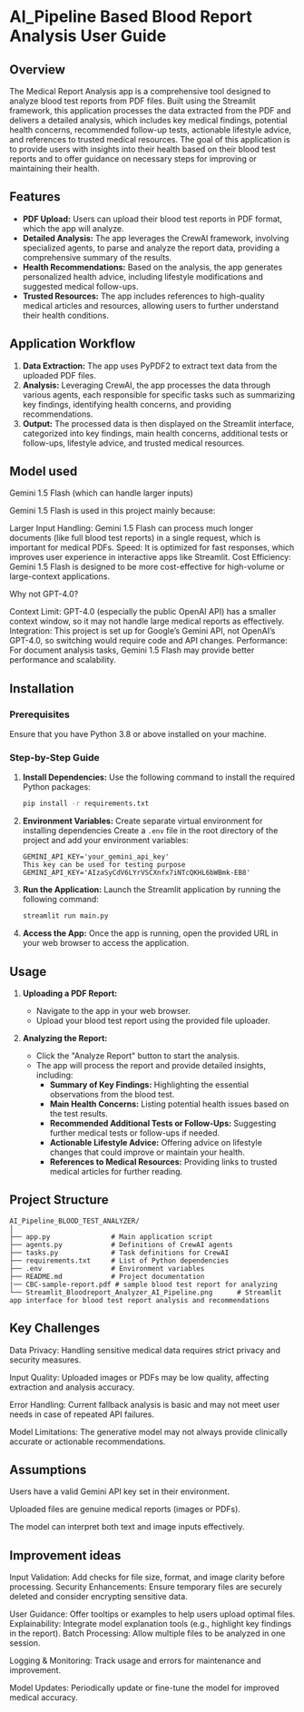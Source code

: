 #  AI_Pipeline Based Blood Report Analysis User Guide 

## Overview

The Medical Report Analysis app is a comprehensive tool designed to analyze blood test reports from PDF files. Built using the Streamlit framework, this application processes the data extracted from the PDF and delivers a detailed analysis, which includes key medical findings, potential health concerns, recommended follow-up tests, actionable lifestyle advice, and references to trusted medical resources. The goal of this application is to provide users with insights into their health based on their blood test reports and to offer guidance on necessary steps for improving or maintaining their health.

## Features

- **PDF Upload:** Users can upload their blood test reports in PDF format, which the app will analyze.
- **Detailed Analysis:** The app leverages the CrewAI framework, involving specialized agents, to parse and analyze the report data, providing a comprehensive summary of the results.
- **Health Recommendations:** Based on the analysis, the app generates personalized health advice, including lifestyle modifications and suggested medical follow-ups.
- **Trusted Resources:** The app includes references to high-quality medical articles and resources, allowing users to further understand their health conditions.

## Application Workflow

1. **Data Extraction:** The app uses PyPDF2 to extract text data from the uploaded PDF files.
2. **Analysis:** Leveraging CrewAI, the app processes the data through various agents, each responsible for specific tasks such as summarizing key findings, identifying health concerns, and providing recommendations.
3. **Output:** The processed data is then displayed on the Streamlit interface, categorized into key findings, main health concerns, additional tests or follow-ups, lifestyle advice, and trusted medical resources.
## Model used 
Gemini 1.5 Flash (which can handle larger inputs)

Gemini 1.5 Flash is used in this project mainly because:

Larger Input Handling: Gemini 1.5 Flash can process much longer documents (like full blood test reports) in a single request, which is important for medical PDFs.
Speed: It is optimized for fast responses, which improves user experience in interactive apps like Streamlit.
Cost Efficiency: Gemini 1.5 Flash is designed to be more cost-effective for high-volume or large-context applications.

Why not GPT-4.0?

Context Limit: GPT-4.0 (especially the public OpenAI API) has a smaller context window, so it may not handle large medical reports as effectively.
Integration: This project is set up for Google’s Gemini API, not OpenAI’s GPT-4.0, so switching would require code and API changes.
Performance: For document analysis tasks, Gemini 1.5 Flash may provide better performance and scalability.
## Installation

### Prerequisites

Ensure that you have Python 3.8 or above installed on your machine.

### Step-by-Step Guide

   
1. **Install Dependencies:**
   Use the following command to install the required Python packages:
   ```bash
   pip install -r requirements.txt
   ```

2. **Environment Variables:**
   Create separate virtual environment for installing dependencies
   Create a `.env` file in the root directory of the project and add your environment variables:
   ```plaintext
   GEMINI_API_KEY='your_gemini_api_key' 
   This key can be used for testing purpose GEMINI_API_KEY='AIzaSyCdV6LYrVSCXnfx7iNTcQKHL6bWBmk-EB8'
   ```

3. **Run the Application:**
   Launch the Streamlit application by running the following command:
   ```bash
   streamlit run main.py
   ```

4. **Access the App:**
   Once the app is running, open the provided URL in your web browser to access the application.

## Usage

1. **Uploading a PDF Report:**
   - Navigate to the app in your web browser.
   - Upload your blood test report using the provided file uploader.
   
2. **Analyzing the Report:**
   - Click the "Analyze Report" button to start the analysis.
   - The app will process the report and provide detailed insights, including:
     - **Summary of Key Findings:** Highlighting the essential observations from the blood test.
     - **Main Health Concerns:** Listing potential health issues based on the test results.
     - **Recommended Additional Tests or Follow-Ups:** Suggesting further medical tests or follow-ups if needed.
     - **Actionable Lifestyle Advice:** Offering advice on lifestyle changes that could improve or maintain your health.
     - **References to Medical Resources:** Providing links to trusted medical articles for further reading.

## Project Structure

```
AI_Pipeline_BLOOD_TEST_ANALYZER/
│
├── app.py               # Main application script
├── agents.py            # Definitions of CrewAI agents
├── tasks.py             # Task definitions for CrewAI
├── requirements.txt     # List of Python dependencies
├── .env                 # Environment variables
├── README.md            # Project documentation
|── CBC-sample-report.pdf # sample blood test report for analyzing 
└── Streamlit_Bloodreport_Analyzer_AI_Pipeline.png      # Streamlit app interface for blood test report analysis and recommendations
```

## Key Challenges

Data Privacy: Handling sensitive medical data requires strict privacy and security measures.

Input Quality: Uploaded images or PDFs may be low quality, affecting extraction and analysis accuracy.

Error Handling: Current fallback analysis is basic and may not meet user needs in case of repeated API failures.

Model Limitations: The generative model may not always provide clinically accurate or actionable recommendations.

## Assumptions
Users have a valid Gemini API key set in their environment.

Uploaded files are genuine medical reports (images or PDFs).

The model can interpret both text and image inputs effectively.



## Improvement ideas

Input Validation: Add checks for file size, format, and image clarity before processing.
Security Enhancements: Ensure temporary files are securely deleted and consider encrypting sensitive data.

User Guidance: Offer tooltips or examples to help users upload optimal files.
Explainability: Integrate model explanation tools (e.g., highlight key findings in the report).
Batch Processing: Allow multiple files to be analyzed in one session.

Logging & Monitoring: Track usage and errors for maintenance and improvement.

Model Updates: Periodically update or fine-tune the model for improved medical accuracy.


